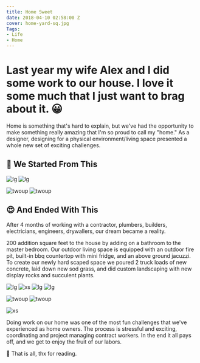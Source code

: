 ```yaml
---
title: Home Sweet
date: 2018-04-10 02:58:00 Z
cover: home-yard-sq.jpg
Tags:
- Life
- Home
---
```


# Last year my wife Alex and I did some work to our house. I love it some much that I just want to brag about it. 😀

Home is something that's hard to explain, but we've had the opportunity to make something really amazing that I'm so proud to call my "home." As a designer, designing for a physical environment/living space presented a whole new set of exciting challenges.

## 🔨 We Started From This
![lg](/journal/uploads/home-before.jpg)
![lg](/journal/uploads/home-vid.gif)

![twoup](/journal/uploads/home-timelapse.gif)
![twoup](/journal/uploads/home-timelapse-02.gif)

## 😍 And Ended With This

After 4 months of working with a contractor, plumbers, builders, electricians, engineers, drywallers, our dream became a reality.

200 addition square feet to the house by adding on a bathroom to the master bedroom. Our outdoor living space is equipped with an outdoor fire pit, built-in bbq countertop with mini fridge, and an above ground jacuzzi. To create our newly hard scaped space we poured 2 truck loads of new concrete, laid down new sod grass, and did custom landscaping with new display rocks and succulent plants.

![lg](/journal/uploads/home-yard-sq.jpg)
![xs](/journal/uploads/home-full.jpg)
![lg](/journal/uploads/home-deck.jpg)
![lg](/journal/uploads/home-firepit.jpg)

![twoup](/journal/uploads/home-kitty.jpg)
![twoup](/journal/uploads/home-puppy.jpg)

![xs](/journal/uploads/home-chairs.jpg)

Doing work on our home was one of the most fun challenges that we've experienced as home owners. The process is stressful and exciting, coordinating and project managing contract workers. In the end it all pays off, and we get to enjoy the fruit of our labors.

🙂 That is all, thx for reading.
